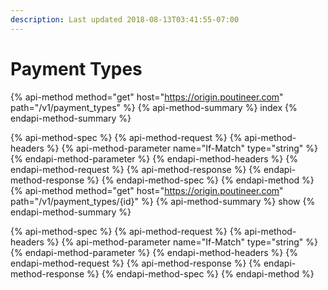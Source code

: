 ```yaml
---
description: Last updated 2018-08-13T03:41:55-07:00
---
```


# Payment Types

{% api-method method="get" host="https://origin.poutineer.com" path="/v1/payment_types" %}
  {% api-method-summary %}
    index
  {% endapi-method-summary %}

  {% api-method-spec %}
    {% api-method-request %}
      {% api-method-headers %}
        {% api-method-parameter name="If-Match" type="string" %}
        {% endapi-method-parameter %}
      {% endapi-method-headers %}
    {% endapi-method-request %}
    {% api-method-response %}
    {% endapi-method-response %}
  {% endapi-method-spec %}
{% endapi-method %}
{% api-method method="get" host="https://origin.poutineer.com" path="/v1/payment_types/{id}" %}
  {% api-method-summary %}
    show
  {% endapi-method-summary %}

  {% api-method-spec %}
    {% api-method-request %}
      {% api-method-headers %}
        {% api-method-parameter name="If-Match" type="string" %}
        {% endapi-method-parameter %}
      {% endapi-method-headers %}
    {% endapi-method-request %}
    {% api-method-response %}
    {% endapi-method-response %}
  {% endapi-method-spec %}
{% endapi-method %}

